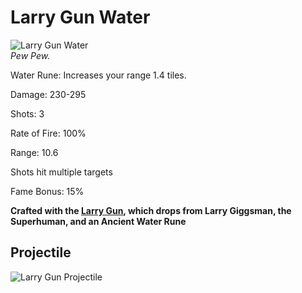 # Larry Gun Water

![Larry Gun Water](https://vwiki.valorserver.com/api/item/picture/Larry%20Gun%20Water)  
<i>Pew Pew.</i>  

Water Rune: Increases your range 1.4 tiles.

Damage: 230-295  

Shots: 3  

Rate of Fire: 100%  

Range: 10.6

Shots hit multiple targets  

Fame Bonus: 15%  

**Crafted with the [Larry Gun](https://wiki-test.valorserver.com/docs/items/weapons/bows/ars/Larry_Gun), which drops from Larry Giggsman, the Superhuman, and an Ancient Water Rune**


## Projectile

![Larry Gun Projectile](https://cdn.discordapp.com/attachments/948363279783309403/948382060266004480/unknown.png)

